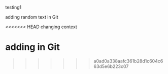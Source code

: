 testing1



adding random text in Git

<<<<<<< HEAD
changing context


adding in Git
=======

>>>>>>> a0ad0a338aafc361b28d1c604c663d5e6b223c07
